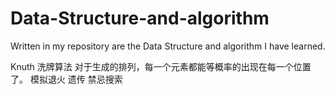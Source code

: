 # Data-Structure-and-algorithm
Written in my repository are the Data Structure and algorithm I have learned.

Knuth 洗牌算法
对于生成的排列，每一个元素都能等概率的出现在每一个位置了。
模拟退火
遗传
禁忌搜索
